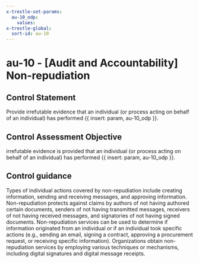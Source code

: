 ```yaml
---
x-trestle-set-params:
  au-10_odp:
    values:
x-trestle-global:
  sort-id: au-10
---
```


# au-10 - \[Audit and Accountability\] Non-repudiation

## Control Statement

Provide irrefutable evidence that an individual (or process acting on behalf of an individual) has performed {{ insert: param, au-10_odp }}.

## Control Assessment Objective

irrefutable evidence is provided that an individual (or process acting on behalf of an individual) has performed {{ insert: param, au-10_odp }}.

## Control guidance

Types of individual actions covered by non-repudiation include creating information, sending and receiving messages, and approving information. Non-repudiation protects against claims by authors of not having authored certain documents, senders of not having transmitted messages, receivers of not having received messages, and signatories of not having signed documents. Non-repudiation services can be used to determine if information originated from an individual or if an individual took specific actions (e.g., sending an email, signing a contract, approving a procurement request, or receiving specific information). Organizations obtain non-repudiation services by employing various techniques or mechanisms, including digital signatures and digital message receipts.
